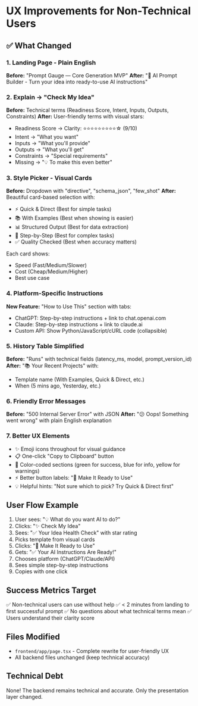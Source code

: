 # UX Improvements for Non-Technical Users

## ✅ What Changed

### 1. Landing Page - Plain English
**Before:** "Prompt Gauge — Core Generation MVP"
**After:** "🎯 AI Prompt Builder - Turn your idea into ready-to-use AI instructions"

### 2. Explain → "Check My Idea"
**Before:** Technical terms (Readiness Score, Intent, Inputs, Outputs, Constraints)
**After:** User-friendly terms with visual stars:
- Readiness Score → Clarity: ⭐⭐⭐⭐⭐⭐⭐⭐⭐☆ (9/10)
- Intent → "What you want"
- Inputs → "What you'll provide"
- Outputs → "What you'll get"
- Constraints → "Special requirements"
- Missing → "💡 To make this even better"

### 3. Style Picker - Visual Cards
**Before:** Dropdown with "directive", "schema_json", "few_shot"
**After:** Beautiful card-based selection with:
- ⚡ Quick & Direct (Best for simple tasks)
- 📚 With Examples (Best when showing is easier)
- 📊 Structured Output (Best for data extraction)
- 🔄 Step-by-Step (Best for complex tasks)
- ✅ Quality Checked (Best when accuracy matters)

Each card shows:
- Speed (Fast/Medium/Slower)
- Cost (Cheap/Medium/Higher)
- Best use case

### 4. Platform-Specific Instructions
**New Feature:** "How to Use This" section with tabs:
- ChatGPT: Step-by-step instructions + link to chat.openai.com
- Claude: Step-by-step instructions + link to claude.ai
- Custom API: Show Python/JavaScript/cURL code (collapsible)

### 5. History Table Simplified
**Before:** "Runs" with technical fields (latency_ms, model, prompt_version_id)
**After:** "📚 Your Recent Projects" with:
- Template name (With Examples, Quick & Direct, etc.)
- When (5 mins ago, Yesterday, etc.)

### 6. Friendly Error Messages
**Before:** "500 Internal Server Error" with JSON
**After:** "😕 Oops! Something went wrong" with plain English explanation

### 7. Better UX Elements
- ✨ Emoji icons throughout for visual guidance
- 📋 One-click "Copy to Clipboard" button
- 🎨 Color-coded sections (green for success, blue for info, yellow for warnings)
- ⚡ Better button labels: "🚀 Make It Ready to Use"
- 💡 Helpful hints: "Not sure which to pick? Try Quick & Direct first"

## User Flow Example

1. User sees: "💡 What do you want AI to do?"
2. Clicks: "✨ Check My Idea"
3. Sees: "✅ Your Idea Health Check" with star rating
4. Picks template from visual cards
5. Clicks: "🚀 Make It Ready to Use"
6. Gets: "✅ Your AI Instructions Are Ready!"
7. Chooses platform (ChatGPT/Claude/API)
8. Sees simple step-by-step instructions
9. Copies with one click

## Success Metrics Target

✅ Non-technical users can use without help
✅ < 2 minutes from landing to first successful prompt
✅ No questions about what technical terms mean
✅ Users understand their clarity score

## Files Modified

- `frontend/app/page.tsx` - Complete rewrite for user-friendly UX
- All backend files unchanged (keep technical accuracy)

## Technical Debt

None! The backend remains technical and accurate. Only the presentation layer changed.
